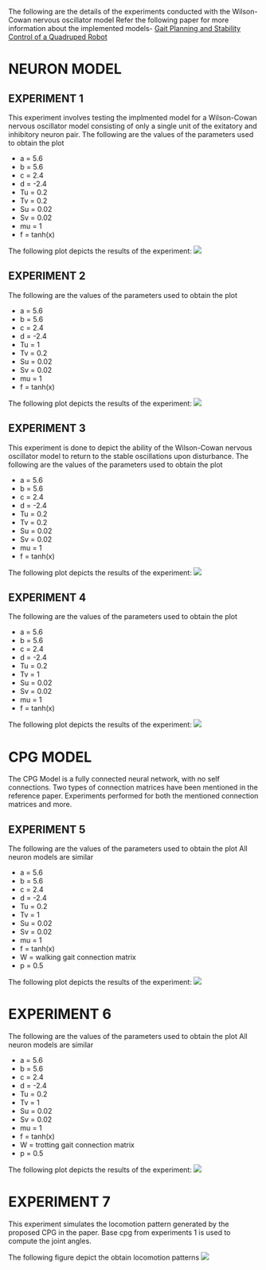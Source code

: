 The following are the details of the experiments conducted with the Wilson-Cowan nervous oscillator model
Refer the following paper for more information about the implemented models-
[Gait Planning and Stability Control of a Quadruped Robot](https://www.hindawi.com/journals/cin/2016/9853070/)
# NEURON MODEL
## EXPERIMENT 1
This experiment involves testing the implmented model for a Wilson-Cowan nervous oscillator model consisting of only a single unit of the exitatory and inhibitory neuron pair.
The following are the values of the parameters used to obtain the plot
- a = 5.6
- b = 5.6
- c = 2.4
- d = -2.4
- Tu = 0.2
- Tv = 0.2
- Su = 0.02
- Sv = 0.02
- mu = 1
- f = tanh(x)

The following plot depicts the results of the experiment:
![](plots/wilson_cowan_exp1.png)

## EXPERIMENT 2
The following are the values of the parameters used to obtain the plot
- a = 5.6 
- b = 5.6 
- c = 2.4 
- d = -2.4
- Tu = 1 
- Tv = 0.2 
- Su = 0.02
- Sv = 0.02
- mu = 1 
- f = tanh(x)

The following plot depicts the results of the experiment:
![](plots/wilson_cowan_exp2.png)

## EXPERIMENT 3
This experiment is done to depict the ability of the Wilson-Cowan nervous oscillator model to return to the stable oscillations upon disturbance.
The following are the values of the parameters used to obtain the plot
- a = 5.6 
- b = 5.6 
- c = 2.4 
- d = -2.4
- Tu = 0.2 
- Tv = 0.2 
- Su = 0.02
- Sv = 0.02
- mu = 1  
- f = tanh(x)

The following plot depicts the results of the experiment:
![](plots/wilson_cowan_exp3.png )

## EXPERIMENT 4
The following are the values of the parameters used to obtain the plot
- a = 5.6 
- b = 5.6 
- c = 2.4 
- d = -2.4
- Tu = 0.2 
- Tv = 1 
- Su = 0.02
- Sv = 0.02
- mu = 1   
- f = tanh(x)

The following plot depicts the results of the experiment:
![](plots/wilson_cowan_exp4.png )

# CPG MODEL
The CPG Model is a fully connected neural network, with no self connections. Two types of connection matrices have been mentioned in the reference paper. 
Experiments performed for both the mentioned connection matrices and more.
## EXPERIMENT 5 
The following are the values of the parameters used to obtain the plot
All neuron models are similar
- a = 5.6 
- b = 5.6 
- c = 2.4 
- d = -2.4
- Tu = 0.2 
- Tv = 1 
- Su = 0.02
- Sv = 0.02
- mu = 1   
- f = tanh(x)
- W = walking gait connection matrix
- p = 0.5

The following plot depicts the results of the experiment:
![](plots/cpg_wilson_cowan_exp1.png)

# EXPERIMENT 6
The following are the values of the parameters used to obtain the plot
All neuron models are similar
- a = 5.6 
- b = 5.6 
- c = 2.4 
- d = -2.4
- Tu = 0.2 
- Tv = 1 
- Su = 0.02
- Sv = 0.02
- mu = 1   
- f = tanh(x)
- W = trotting gait connection matrix
- p = 0.5 

The following plot depicts the results of the experiment:
![](plots/cpg_wilson_cowan_exp2.png)

# EXPERIMENT 7
This experiment simulates the locomotion pattern generated by the proposed CPG in the paper. 
Base cpg from experiments 1 is used to compute the joint angles.

The following figure depict the obtain locomotion patterns
![](plots/cpg_quad_exp1.png)
